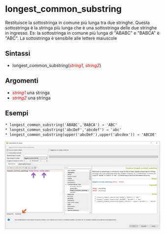 # longest_common_substring

Restituisce la sottostringa in comune più lunga tra due stringhe. Questa sottostringa è la stringa più lunga che è una sottostringa delle due stringhe in ingresso. Es: la sottostringa in comune più lunga di "ABABC" e "BABCA" è "ABC". La sottostringa è sensibile alle lettere maiuscole

## Sintassi

* longest_common_substring(*<span style="color:red;">string1</span>, <span style="color:red;">string2</span>*)

## Argomenti

* _<span style="color:red;">string1</span>_ una stringa
* _<span style="color:red;">string2</span>_ una stringa


## Esempi
```
* longest_common_substring('ABABC','BABCA') → 'ABC'
* longest_common_substring('abcDeF','abcdef') → 'abc'
* longest_common_substring(upper('abcDeF'),upper('abcdex')) → 'ABCDE'
```

![](/img/corrispondenza_fuzzy/longest_common_substring1.png)
